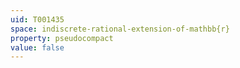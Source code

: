 ```yaml
---
uid: T001435
space: indiscrete-rational-extension-of-mathbb{r}
property: pseudocompact
value: false
---
```

